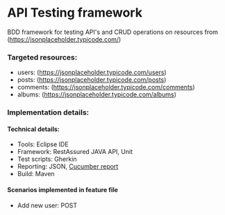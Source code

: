 # API Testing framework

BDD framework for testing API's and CRUD operations on resources from (https://jsonplaceholder.typicode.com/)

### Targeted resources:
* users:    (https://jsonplaceholder.typicode.com/users)
* posts:    (https://jsonplaceholder.typicode.com/posts)
* comments: (https://jsonplaceholder.typicode.com/comments)
* albums:   (https://jsonplaceholder.typicode.com/albums)

### Implementation details:
#### Technical details:
* Tools:        Eclipse IDE
* Framework:    RestAssured JAVA API, Unit
* Test scripts: Gherkin
* Reporting:    JSON, [Cucumber report](https://github.com/damianszczepanik/cucumber-reporting)
* Build:        Maven

#### Scenarios implemented in feature file
* Add new user: POST 
